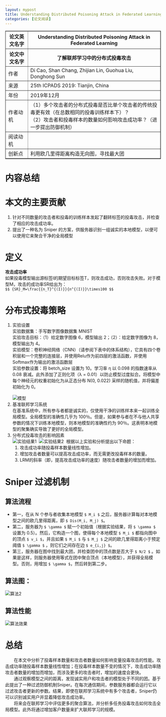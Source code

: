 ```yaml
---
layout: mypost
title: Understanding Distributed Poisoning Attack in Federated Learning
categories: [论文阅读]
---
```


<table border="1">
    <tr>
        <th>论文英文名字</th>
        <th>Understanding Distributed Poisoning Attack in Federated Learning</th>
    </tr>
    <tr>
        <th>论文中文名字</th>
        <th>了解联邦学习中的分布式投毒攻击</th>
    </tr>
    <tr>
        <td>作者</td>
        <td>Di Cao, Shan Chang, Zhijian Lin, Guohua Liu, Donghong Sun</td>
    </tr>
    <tr>
        <td>来源</td>
        <td>25th ICPADS 2019: Tianjin, China</td>
    </tr>
    <tr>
        <td>年份</td>
        <td>2019年12月</td>
    </tr>
    <tr>
        <td>作者动机</td>
        <td>（1）多个攻击者的分布式投毒是否比单个攻击者的传统投毒更有效（在总数相同的投毒训练样本下）？<br>
            （2）攻击者和投毒样本的数量如何影响攻击成功率？（进一步提出防御机制）
        </td>
    </tr>
    <tr>
        <td>阅读动机</td>
        <td></td>
    </tr>
    <tr>
        <td>创新点</td>
        <td>利用欧几里得距离构造无向图，寻找最大团</td>
    </tr>
</table>

# 内容总结  

# 本文的主要贡献
1. 针对不同数量的攻击者和投毒的训练样本发起了翻转标签的投毒攻击，并检查了相应的攻击成功率。  
2. 提出了一种名为 Sniper 的方案，供服务器识别一组诚实的本地模型，以便可以使用它来聚合干净的全局模型  

# 定义
**攻击成功率**  
如果投毒模型输出源标签I的期望目标标签T，则攻击成功，否则攻击失败。对于模型M，攻击的成功率SR给出为：  
`$$ {SR}_M=\frac{{n_T}^{(I)}}{n^{(I)}}\times100 $$`

# 分布式投毒策略
1. 实验设置  
实验数据集：手写数字图像数据集 MNIST  
实验攻击目标：（1）给定数字图像 6，模型输出 2；（2）：给定数字图像为 8，模型输出为 4。  
实验模型：卷积神经网络（CNN）（请参阅下表中的体系结构），它具有四个卷积层和一个完整的连接层，并使用Relu作为前四层的激活函数，并使用Softmax作为输出的激活函数层  
实验参数设置：将 betch_size 设置为 10。学习率 η 以 0.098 的指数速率从 0.08 衰减。此外添加了正则化项（λ = 0.01）以防止模型过度拟合。将模型中每个神经元的权重初始化为从正态分布 N(0, 0.022) 采样的随机值，并将偏差初始化为 0。<br>  
![模型](模型.png)&nbsp;
2. 基准联邦学习系统  
在基准系统中，所有参与者都是诚实的，仅使用干净的训练样本来一起训练全局模型。全局模型的准确性几乎为 100％。但是，如果参与者在不与他人共享参数的情况下训练本地模型，则本地模型的准确性约为 90％。这表明本地模型的聚集确实导致了更好的全局模型。  
3. 分布式投毒攻击的影响因素  
![实验结果1](实验结果1.png)&nbsp;
![实验结果2](实验结果2.png)&nbsp;
    根据以上实验和分析提出以下命题：
    1. 攻击成功率随投毒样本数量线性增加。
    2. 增加攻击者数量可以提高攻击成功率，而无需更改投毒样本的数量。
    3. LRM的斜率（即，提高攻击成功率的速度）随攻击者数量的增加而增加。
# Sniper 过滤机制

## 算法流程
+ 第一，在从 N 个参与者收集本地模型 `$ M_i $` 之后，服务器计算每对本地模型之间的欧几里得距离，即 `$ Dis(M_i, M_j) $`。  
+ 第二，服务器为 `$ \gamma $` 赋一个初始值（根据实验结果，将 `$ \gamma $` 设置为 0.5）。然后，它构造一个图，使得每个本地模型 `$ M_i $` 都指向图中的顶点 `$ v_i $`，并且如果 `$ M_i $` 与 `$ M_j $` 之间的欧几里得距离小于预定阈值 `$ \gamma $` ，则它们之间存在边 `$ e_{i,j} $`。  
+ 第三，服务器在图中找到最大团，并检查团中的顶点数是否大于  `$ N/2 $` 。如果是这样，则服务器使用等式在团中聚合顶点（本地模型），并获得全局模型。否则，用增加 `$ \gamma $`，然后转到第二步。  

## 算法图：
![算法2](算法2.png)

## 算法性能
![算法效果](算法效果.png)

# 总结

&emsp;&emsp;在本文中分析了投毒样本数量和攻击者数量如何影响变量投毒攻击的性能。攻击成功率随投毒样本数量线性增加；在投毒样本数量不变的情况下，攻击成功率随攻击者数量的增加而增加，而涉及更多的攻击者时，增加的速度会更快。  
&emsp;&emsp;通过观察模型之间的距离，发现诚实用户和攻击者的模型处于不同的团。基于此提出了一种过滤防御机制Sniper。在每次通信期间，参数服务器都会运行它以过滤攻击者更新的参数。结果，即使在联邦学习系统中有多个攻击者，Sniper仍可以识别诚实用户并显着降低攻击成功率。  
&emsp;&emsp;将来会在联邦学习中评估更多的聚合算法，并分析多任务投毒攻击如何攻击全局模型。此外将通过增加客户数量来扩大联邦学习的规模。  



